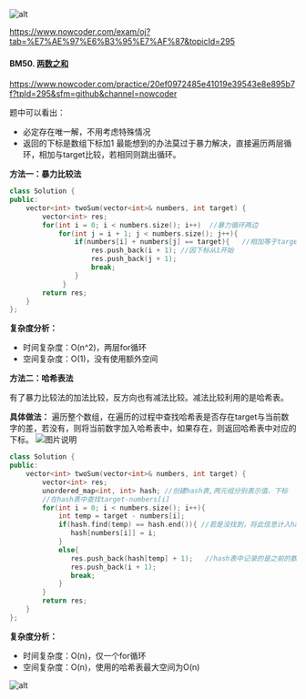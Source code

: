 ![alt](https://uploadfiles.nowcoder.com/bm/top101-head.jpg)

https://www.nowcoder.com/exam/oj?tab=%E7%AE%97%E6%B3%95%E7%AF%87&topicId=295

#### BM50. [两数之和](https://www.nowcoder.com/practice/20ef0972485e41019e39543e8e895b7f?tpId=295&sfm=github&channel=nowcoder)

https://www.nowcoder.com/practice/20ef0972485e41019e39543e8e895b7f?tpId=295&sfm=github&channel=nowcoder

题中可以看出：
- 必定存在唯一解，不用考虑特殊情况
- 返回的下标是数组下标加1
最能想到的办法莫过于暴力解决，直接遍历两层循环，相加与target比较，若相同则跳出循环。

**方法一：暴力比较法**
```c++
class Solution {
public:
    vector<int> twoSum(vector<int>& numbers, int target) {
        vector<int> res;
        for(int i = 0; i < numbers.size(); i++)  //暴力循环两边
            for(int j = i + 1; j < numbers.size(); j++){
                if(numbers[i] + numbers[j] == target){   //相加等于target即找到唯一解
                    res.push_back(i + 1); //因下标从1开始
                    res.push_back(j + 1);
                    break;
                }
             }
        return res;
    }
};
```
**复杂度分析：**
- 时间复杂度：O(n^2)，两层for循环
- 空间复杂度：O(1)，没有使用额外空间

**方法二：哈希表法**

有了暴力比较法的加法比较，反方向也有减法比较。减法比较利用的是哈希表。

**具体做法：**
遍历整个数组，在遍历的过程中查找哈希表是否存在target与当前数字的差，若没有，则将当前数字加入哈希表中，如果存在，则返回哈希表中对应的下标。
![图片说明](https://uploadfiles.nowcoder.com/images/20210720/397721558_1626785032588/07986E476EB2CECD3C5F81D0BCADBE12 "图片标题") 
```c++
class Solution {
public:
    vector<int> twoSum(vector<int>& numbers, int target) {
        vector<int> res;
        unordered_map<int, int> hash; //创建hash表,两元组分别表示值、下标
        //在hash表中查找target-numbers[i]
        for(int i = 0; i < numbers.size(); i++){
            int temp = target - numbers[i];
            if(hash.find(temp) == hash.end()){ //若是没找到，将此信息计入hash表
               hash[numbers[i]] = i;
            }
            else{
               res.push_back(hash[temp] + 1);   //hash表中记录的是之前的数字，所以该索引比当前小
               res.push_back(i + 1);
               break;
            }
        }
        return res;
    }
};
```
**复杂度分析：**
- 时间复杂度：O(n)，仅一个for循环
- 空间复杂度：O(n)，使用的哈希表最大空间为O(n)

![alt](https://uploadfiles.nowcoder.com/bm/top101-tail.jpg)